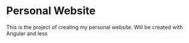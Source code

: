 # Personal Website

This is the project of creating my personal website.
Will be created with Angular and less